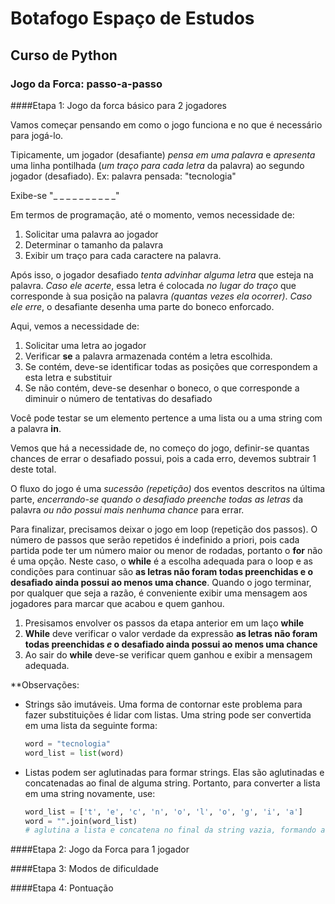# Botafogo Espaço de Estudos

## Curso de Python

### Jogo da Forca: passo-a-passo


####Etapa 1: Jogo da forca básico para 2 jogadores

Vamos começar pensando em como o jogo funciona e no que é necessário para jogá-lo.

Tipicamente, um jogador (desafiante) *pensa em uma palavra* e *apresenta* uma linha pontilhada (*um traço para cada letra* da palavra) ao segundo jogador (desafiado). Ex: palavra pensada: "tecnologia"

Exibe-se "_ _ _ _ _ _ _ _ _ _"

Em termos de programação, até o momento, vemos necessidade de:  
1. Solicitar uma palavra ao jogador
2. Determinar o tamanho da palavra
3. Exibir um traço para cada caractere na palavra.

Após isso, o jogador desafiado *tenta advinhar alguma letra* que esteja na palavra. *Caso ele acerte*, essa letra é colocada *no lugar do traço* que corresponde à sua posição na palavra *(quantas vezes ela ocorrer)*. *Caso ele erre*, o desafiante desenha uma parte do boneco enforcado.

Aqui, vemos a necessidade de:

1. Solicitar uma letra ao jogador
2. Verificar **se** a palavra armazenada contém a letra escolhida.
3. Se contém, deve-se identificar todas as posições que correspondem a esta letra e substituir
4. Se não contém, deve-se desenhar o boneco, o que corresponde a diminuir o número de tentativas do desafiado

Você pode testar se um elemento pertence a uma lista ou a uma string com a palavra **in**.

Vemos que há a necessidade de, no começo do jogo, definir-se quantas chances de errar o desafiado possui, pois a cada erro, devemos subtrair 1 deste total.

O fluxo do jogo é uma *sucessão (repetição)* dos eventos descritos na última parte, *encerrando-se quando o desafiado preenche todas as letras* da palavra *ou não possui mais nenhuma chance* para errar.

Para finalizar, precisamos deixar o jogo em loop (repetição dos passos). O número de passos que serão repetidos é indefinido a priori, pois cada partida pode ter um número maior ou menor de rodadas, portanto o **for** não é uma opção. Neste caso, o **while** é a escolha adequada para o loop e as condições para continuar são **as letras não foram todas preenchidas e o desafiado ainda possui ao menos uma chance**. Quando o jogo terminar, por qualquer que seja a razão, é conveniente exibir uma mensagem aos jogadores para marcar que acabou e quem ganhou.

1. Presisamos envolver os passos da etapa anterior em um laço **while**
2. **While** deve verificar o valor verdade da expressão **as letras não foram todas preenchidas *e* o desafiado ainda possui ao menos uma chance**
3. Ao sair do **while** deve-se verificar quem ganhou e exibir a mensagem adequada.

**Observações: 

* Strings são imutáveis. Uma forma de contornar este problema para fazer substituições é lidar com listas. Uma string pode ser convertida em uma lista da seguinte forma:

  ```python
  word = "tecnologia"
  word_list = list(word)
  ```
* Listas podem ser aglutinadas para formar strings. Elas são aglutinadas e concatenadas ao final de alguma string. Portanto, para converter a lista em uma string novamente, use:

  ```python
  word_list = ['t', 'e', 'c', 'n', 'o', 'l', 'o', 'g', 'i', 'a']
  word = "".join(word_list)
  # aglutina a lista e concatena no final da string vazia, formando a palavra desejada
  ```

####Etapa 2: Jogo da Forca para 1 jogador



####Etapa 3: Modos de dificuldade



####Etapa 4: Pontuação
